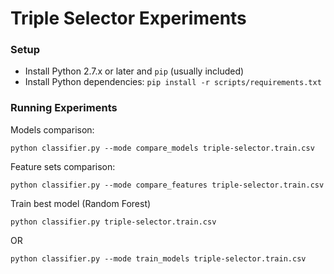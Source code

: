 # Triple Selector Experiments

### Setup

* Install Python 2.7.x or later and `pip` (usually included)
* Install Python dependencies: `pip install -r scripts/requirements.txt`

### Running Experiments

Models comparison:

```
python classifier.py --mode compare_models triple-selector.train.csv
```

Feature sets comparison:

```
python classifier.py --mode compare_features triple-selector.train.csv
```

Train best model (Random Forest)

```
python classifier.py triple-selector.train.csv
```

OR

```
python classifier.py --mode train_models triple-selector.train.csv
```
